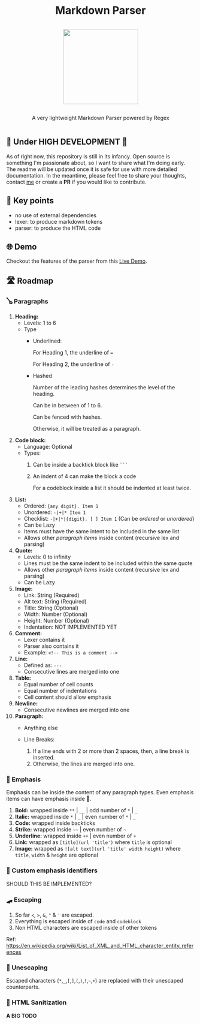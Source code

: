 <div style="display: flex; justify-content: center; flex-direction: column; text-align: center">
	<h1>Markdown Parser</h1>
	<p><img src="https://raw.githubusercontent.com/kiranparajuli589/md-parser/main/logo.png" style="height: auto; width: 200px;"></p>
	<p>A very lightweight Markdown Parser powered by Regex</p>
</div>

## 🚧 Under HIGH DEVELOPMENT 🚧

As of right now, this repository is still in its infancy.
Open source is something I'm passionate about, so I want to share what I'm doing early.
The readme will be updated once it is safe for use with more detailed documentation.
In the meantime, please feel free to share your thoughts, contact [me](https://kiranparajuli.com.np) or create a **PR** if you would like to contribute.


## 🔑 Key points
- no use of external dependencies
- lexer: to produce markdown tokens
- parser: to produce the HTML code

## 🌐 Demo

Checkout the features of the parser from this [Live Demo](https://kiranparajuli589.github.io/md-parser/ 'Live Demo').

## 🛣️ Roadmap

### 🪕 Paragraphs
1. **Heading:**
   - Levels: 1 to 6
   - Type
     - Underlined:

        For Heading 1, the underline of `=`

        For Heading 2, the underline of `-`

     - Hashed

        Number of the leading hashes determines the level of the heading.

        Can be in between of 1 to 6.

        Can be fenced with hashes.

        Otherwise, it will be treated as a paragraph.
2. **Code block:**
    - Language: Optional
    - Types:
        1. Can be inside a backtick block like <code>```</code>
        2. An indent of 4 can make the block a code

           For a codeblock inside a list
           it should be indented at least twice.
3. **List:**
    - Ordered: `{any digit}. Item 1`
    - Unordered: `-|+|* Item 1`
    - Checklist: `-|+|*|{digit}. [ ] Item 1` (Can be _ordered_ or _unordered_)
    - Can be Lazy
    - Items must have the same intent to be included in the same list
    - Allows other _paragraph items_ inside content (recursive lex and parsing)
4. **Quote:**
    - Levels: 0 to infinity
    - Lines must be the same indent to be included within the same quote
    - Allows other _paragraph items_ inside content (recursive lex and parsing)
    - Can be Lazy
5. **Image:**
    - Link: String (Required)
    - Alt text: String (Required)
    - Title: String (Optional)
    - Width: Number (Optional)
    - Height: Number (Optional)
    - Indentation: NOT IMPLEMENTED YET
6. **Comment:**
    - Lexer contains it
    - Parser also contains it
    - Example: `<!-- This is a comment -->`
7. **Line:**
    - Defined as: `---`
    - Consecutive lines are merged into one
8. **Table:**
    - Equal number of cell counts
    - Equal number of indentations
    - Cell content should allow emphasis
9. **Newline:**
    - Consecutive newlines are merged into one
10. **Paragraph:**
    - Anything else
    - Line Breaks:

       1. If a line ends with 2 or more than 2 spaces, then, a line break is inserted.
       2. Otherwise, the lines are merged into one.

### 🎺 Emphasis
Emphasis can be inside the content of any paragraph types. Even emphasis items can have emphasis inside 🤩.

1. **Bold:** wrapped inside `**` | `__` | odd number of `*` | `_`
2. **Italic:** wrapped inside `*` | `_` | even number of `*` | `_`
3. **Code:** wrapped inside backticks
4. **Strike:** wrapped inside `~~` | even number of `~`
5. **Underline:** wrapped inside `++` | even number of `+`
6. **Link:** wrapped as `[title](url 'title')` where `title` is optional
7. **Image:** wrapped as `![alt text](url 'title' width height)` where `title`, `width` & `height` are optional

### 🤔 Custom emphasis identifiers
SHOULD THIS BE IMPLEMENTED?

### 🛹 Escaping
1. So far `<`, `>`, `&`, `"` & `'` are escaped.
2. Everything is escaped inside of `code` and `codeblock`
3. Non HTML characters are escaped inside of other tokens

Ref: https://en.wikipedia.org/wiki/List_of_XML_and_HTML_character_entity_references

### 🤡 Unescaping

Escaped characters (`*`,`_`,`[`,`]`,`(`,`)`,`!`,`~`,`+`) are replaced with their unescaped counterparts.


### 👻 HTML Sanitization
**A BIG TODO**
